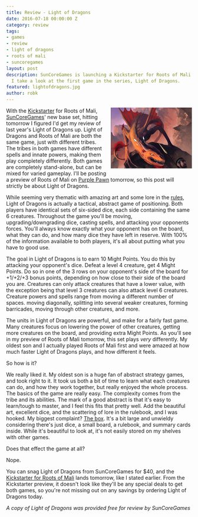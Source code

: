 ```yaml
---
title: Review - Light of Dragons
date: 2016-07-18 00:00:00 Z
category: review
tags:
- games
- review
- light of dragons
- roots of mali
- suncoregames
layout: post
description: SunCoreGames is launching a Kickstarter for Roots of Mali tomorrow. Today
  I take a look at the first game in the series, Light of Dragons.
featured: lightofdragons.jpg
author: robk
---
```


<img src="/images/featured/lightofdragons.jpg" style="float:right;margin-left:10px;margin-bottom:10px;" alt="Odd World"/>With the [Kickstarter](https://www.kickstarter.com/projects/9317481/791540056?token=066e3700) for Roots of Mali, [SunCoreGames](http://suncoregames.ch)' new base set, hitting tomorrow I figured I'd get my review of last year's Light of Dragons up. Light of Dragons and Roots of Mali are both the same game, just with different tribes. The tribes in both games have different spells and innate powers, making them play completely differently. Both games are completely stand-alone, but can be mixed for varied gameplay. I'll be posting a preview of Roots of Mali on [Purple Pawn](http://purplepawn.com) tomorrow, so this post will strictly be about Light of Dragons.

While seeming very thematic with amazing art and some lore in the [rules](http://suncoregames.ch/wp-content/uploads/2016/05/LOD_Anleitung_english-1.pdf), Light of Dragons is actually a tactical, abstract game of positioning. Both players have identical sets of six-sided dice, each side containing the same 6 creatures. Throughout the game you'll be moving, upgrading/downgrading dice, casting spells, and attacking your opponents forces. You'll always know exactly what your opponent has on the board, what they can do, and how many dice they have left in reserve. With 100% of the information available to both players, it's all about putting what you have to good use.

The goal in Light of Dragons is to earn 10 Might Points. You do this by attacking your opponent's dice. Defeat a level 4 creature, get 4 Might Points. Do so in one of the 3 rows on your opponent's side of the board for +1/+2/+3 bonus points, depending on how close to their side of the board you are. Creatures can only attack creatures that have a lower value, with the exception being that level 3 creatures can also attack level 6 creatures. Creature powers and spells range from moving a different number of spaces. moving diagonally, splitting into several weaker creatures, forming barricades, moving through other creatures, and more.

The units in Light of Dragons are powerful, and make for a fairly fast game. Many creatures focus on lowering the power of other creatures, getting more creatures on the board, and providing extra Might Points. As you'll see in my preview of Roots of Mali tomorrow, this set plays *very* differently. My oldest son and I actually played Roots of Mali first and were amazed at how much faster Light of Dragons plays, and how different it feels.

So how is it?

We really liked it. My oldest son is a huge fan of abstract strategy games, and took right to it. It took us both a bit of time to learn what each creatures can do, and how they work together, but really enjoyed the whole process. The basics of the game are really easy. The complexity comes from the tribe and its abilities. The mark of a good abstract is that it's easy to learn/tough to master, and I feel this fits that pretty well. Add the beautiful art, excellent dice, and the scattering of lore in the rulebook, and I was hooked. My biggest complaint? [The box](http://pawnsperspective.com/Light-of-Dragons-Roots-of-Mali-Unboxing/). It's a bit large and unwieldy considering there's just dice, a small board, a rulebook, and summary cards inside. While it's beautiful to look at, it's not easily stored on my shelves with other games.

Does that effect the game at all?

Nope.

You can snag Light of Dragons from SunCoreGames for $40, and the [Kickstarter for Roots of Mali](https://www.kickstarter.com/projects/9317481/791540056?token=066e3700) lands tomorrow, like I stated earlier. From the Kickstarter preview, it doesn't look like they'll be any special deals to get both games, so you're not missing out on any savings by ordering Light of Dragons today.

*A copy of Light of Dragons was provided free for review by SunCoreGames*
